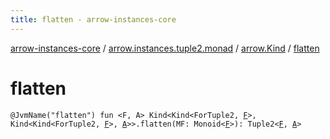 ```yaml
---
title: flatten - arrow-instances-core
---
```


[arrow-instances-core](../../index.html) / [arrow.instances.tuple2.monad](../index.html) / [arrow.Kind](index.html) / [flatten](./flatten.html)

# flatten

`@JvmName("flatten") fun <F, A> Kind<Kind<ForTuple2, `[`F`](flatten.html#F)`>, Kind<Kind<ForTuple2, `[`F`](flatten.html#F)`>, `[`A`](flatten.html#A)`>>.flatten(MF: Monoid<`[`F`](flatten.html#F)`>): Tuple2<`[`F`](flatten.html#F)`, `[`A`](flatten.html#A)`>`